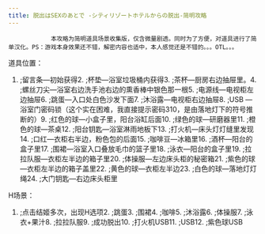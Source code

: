 ```yaml
---
title: 脱出はSEXのあとで -シティリゾートホテルからの脱出-简明攻略
---
```


                本攻略为简明道具场景收集版，仅含微量剧透。同时为了方便，对道具进行了简单汉化。PS：游戏本身效果还不错，解密内容也适中，本人感觉还是不错的。。。OTL。。。

道具位置：

1. ;留言条—初始获得2. ;杯垫—浴室垃圾桶内获得3. ;茶杯—厨房右边抽屉里。4. ;螺丝刀尖—浴室右边洗手池右边的熏香棒中银色那一根5. ;电源线—电视柜左边抽屉6. ;跳蛋—入口处白色沙发下面7. ;沐浴露—电视柜右边抽屉8. ;USB —浴室门密码锁（这个实在困难，我直接提示密码310，是由落地灯下的符号推断的）9. ;红色的球—小盒子里，阳台浴缸后面10. ;绿色的球—研磨器里11. ;橙色的球—茶桌12. ;阳台钥匙—浴室淋雨地板下13. ;打火机—床头灯灯缝里发现14. ;口红—衣柜右半边，粉色包的后面15. ;咖啡豆—冰箱里16. ;酒杯—阳台的盒子里17. ;围裙—浴室入口叠放毛巾的篮子里18. ;泳衣—阳台的盒子里19. ;拉拉队服—衣柜左半边的箱子里20. ;体操服—左边床头柜的秘密箱21. ;紫色的球—衣柜左半边的箱子盖里22. ;黄色的球—衣柜左半边23. ;白色的球—落地灯灯绳24. ;大门钥匙—右边床头柜里

H场景：

1. ;点击结姬多次，出现H选项2. ;跳蛋3. ;围裙4. ;咖啡5. ;沐浴露6. ;体操服7. ;泳衣+果汁8. ;拉拉队服9. ;成功脱出10. ;打火机USB11. ;USB12. ;紫色球USB
              
